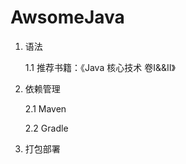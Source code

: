 
# AwsomeJava

1. 语法

    1.1 推荐书籍：《Java 核心技术 卷I&&II》

2. 依赖管理
    
    2.1 Maven

    2.2 Gradle 

3. 打包部署